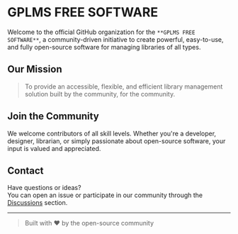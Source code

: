 # GPLMS FREE SOFTWARE

Welcome to the official GitHub organization for the `**GPLMS FREE SOFTWARE**`, a community-driven initiative to create powerful, easy-to-use, and fully open-source software for managing libraries of all types.


## Our Mission

> To provide an accessible, flexible, and efficient library management solution built by the community, for the community.


## Join the Community

We welcome contributors of all skill levels. Whether you're a developer, designer, librarian, or simply passionate about open-source software, your input is valued and appreciated.


## Contact

Have questions or ideas?  
You can open an issue or participate in our community through the [Discussions](https://github.com/orgs/gplms/discussions) section.

---

> Built with ❤️ by the open-source community
